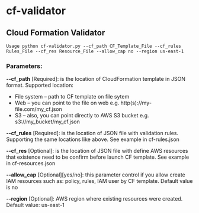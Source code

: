 # cf-validator
## Cloud Formation Validator

```
Usage python cf-validator.py --cf_path CF_Template_File --cf_rules Rules_File --cf_res Resource_File --allow_cap no --region us-east-1
```
### Parameters:

**--cf_path** [Required]: is the location of CloudFormation template in JSON format. Supported location:
* File system – path to CF template on file sytem
* Web – you can point to the file on web e.g. http(s)://my-file.com/my_cf.json
* S3 – also, you can point directly to AWS S3 bucket e.g. s3://my_bucket/my_cf.json

**--cf_rules** [Required]: is the location of JSON file with validation rules. Supporting the same locations like above. See example in cf-rules.json

**--cf_res** [Optional]: is the location of JSON file with define AWS resources that existence need to be confirm before launch CF template. See example in cf-resources.json

**--allow_cap** [Optional][yes/no]: this parameter control if you allow create IAM resources such as: policy, rules, IAM user by CF template. Default value is no

**--region** [Optional]: AWS region where existing resources were created. Default value: us-east-1
